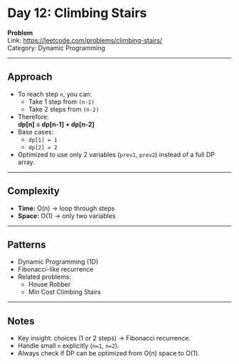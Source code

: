 # Day 12: Climbing Stairs

**Problem**  
Link: https://leetcode.com/problems/climbing-stairs/  
Category: Dynamic Programming  

---

## Approach
- To reach step `n`, you can:
  - Take 1 step from `(n-1)`
  - Take 2 steps from `(n-2)`
- Therefore:  
  **dp[n] = dp[n-1] + dp[n-2]**
- Base cases:  
  - `dp[1] = 1`  
  - `dp[2] = 2`  
- Optimized to use only 2 variables (`prev1`, `prev2`) instead of a full DP array.

---

## Complexity
- **Time:** O(n) → loop through steps  
- **Space:** O(1) → only two variables  

---

## Patterns
- Dynamic Programming (1D)  
- Fibonacci-like recurrence  
- Related problems:  
  - House Robber  
  - Min Cost Climbing Stairs  

---

## Notes
- Key insight: choices (1 or 2 steps) → Fibonacci recurrence.  
- Handle small `n` explicitly (`n=1`, `n=2`).  
- Always check if DP can be optimized from O(n) space to O(1).  